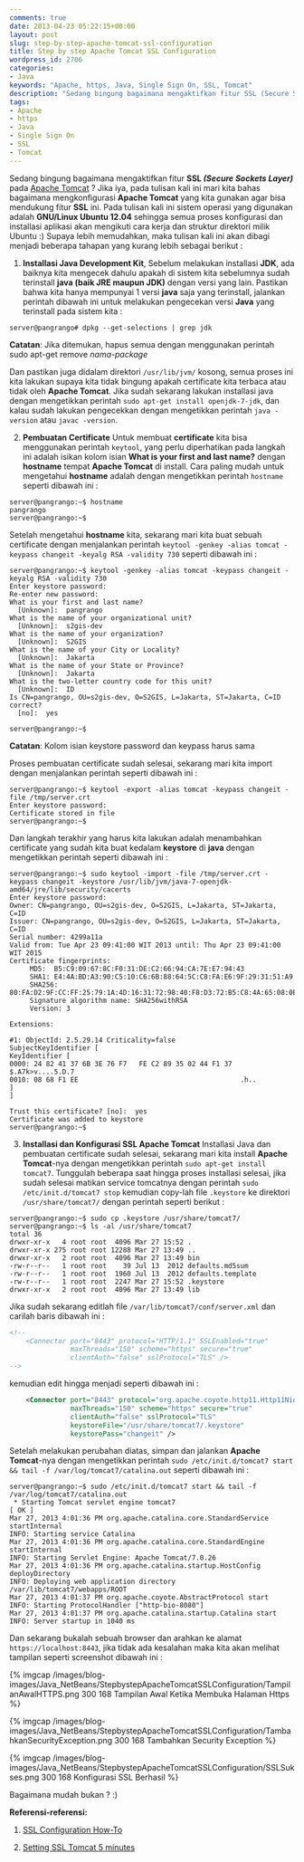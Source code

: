 ```yaml
---
comments: true
date: 2013-04-23 05:22:15+00:00
layout: post
slug: step-by-step-apache-tomcat-ssl-configuration
title: Step by step Apache Tomcat SSL Configuration
wordpress_id: 2706
categories:
- Java
keywords: "Apache, https, Java, Single Sign On, SSL, Tomcat"
description: "Sedang bingung bagaimana mengaktifkan fitur SSL (Secure Sockets Layer) pada Apache Tomcat? Jika iya, pada tulisan kali ini mari kita bahas bagaimana mengkonfigurasi Apache Tomcat"
tags:
- Apache
- https
- Java
- Single Sign On
- SSL
- Tomcat
---
```


Sedang bingung bagaimana mengaktifkan fitur **SSL _(Secure Sockets Layer)_** pada [Apache Tomcat](http://tomcat.apache.org/) ? Jika iya, pada tulisan kali ini mari kita bahas bagaimana mengkonfigurasi **Apache Tomcat** yang kita gunakan agar bisa mendukung fitur **SSL** ini. Pada tulisan kali ini sistem operasi yang digunakan adalah **GNU/Linux Ubuntu 12.04** sehingga semua proses konfigurasi dan installasi aplikasi akan mengikuti cara kerja dan struktur direktori milik Ubuntu :) Supaya lebih memudahkan, maka tulisan kali ini akan dibagi menjadi beberapa tahapan yang kurang lebih sebagai berikut :




  1. **Installasi Java Development Kit**,
Sebelum melakukan installasi **JDK**, ada baiknya kita mengecek dahulu apakah di sistem kita sebelumnya sudah terinstall **java (baik JRE maupun JDK)** dengan versi yang lain. Pastikan bahwa kita hanya mempunyai 1 versi **java** saja yang terinstall, jalankan perintah dibawah ini untuk melakukan pengecekan versi **Java** yang terinstall pada sistem kita :
```
server@pangrango# dpkg --get-selections | grep jdk
```
**Catatan**: Jika ditemukan, hapus semua dengan menggunakan perintah sudo apt-get remove _nama-package_

Dan pastikan juga didalam direktori `/usr/lib/jvm/` kosong, semua proses ini kita lakukan supaya kita tidak bingung apakah certificate kita terbaca atau tidak oleh **Apache Tomcat**. Jika sudah sekarang lakukan installasi java dengan mengetikkan perintah `sudo apt-get install openjdk-7-jdk`, dan kalau sudah lakukan pengecekkan dengan mengetikkan perintah `java -version` atau `javac -version`. 
<!-- more -->



  2. **Pembuatan Certificate**
Untuk membuat **certificate** kita bisa menggunakan perintah `keytool`, yang perlu diperhatikan pada langkah ini adalah isikan kolom isian **What is your first and last name?** dengan **hostname** tempat **Apache Tomcat** di install. Cara paling mudah untuk mengetahui **hostname** adalah dengan mengetikkan perintah `hostname` seperti dibawah ini :
```
server@pangrango:~$ hostname
pangrango
server@pangrango:~$ 
```

Setelah mengetahui **hostname** kita, sekarang mari kita buat sebuah certificate dengan menjalankan perintah `keytool -genkey -alias tomcat -keypass changeit -keyalg RSA -validity 730` seperti dibawah ini :
```
server@pangrango:~$ keytool -genkey -alias tomcat -keypass changeit -keyalg RSA -validity 730
Enter keystore password:  
Re-enter new password: 
What is your first and last name?
  [Unknown]:  pangrango
What is the name of your organizational unit?
  [Unknown]:  s2gis-dev
What is the name of your organization?
  [Unknown]:  S2GIS
What is the name of your City or Locality?
  [Unknown]:  Jakarta
What is the name of your State or Province?
  [Unknown]:  Jakarta
What is the two-letter country code for this unit?
  [Unknown]:  ID
Is CN=pangrango, OU=s2gis-dev, O=S2GIS, L=Jakarta, ST=Jakarta, C=ID correct?
  [no]:  yes
  
server@pangrango:~$ 
```
**Catatan**: Kolom isian keystore password dan keypass harus sama

Proses pembuatan certificate sudah selesai, sekarang mari kita import dengan menjalankan perintah seperti dibawah ini :
```
server@pangrango:~$ keytool -export -alias tomcat -keypass changeit -file /tmp/server.crt
Enter keystore password:  
Certificate stored in file 
server@pangrango:~$ 
```

Dan langkah terakhir yang harus kita lakukan adalah menambahkan certificate yang sudah kita buat kedalam **keystore** di **java** dengan mengetikkan perintah seperti dibawah ini :
```
server@pangrango:~$ sudo keytool -import -file /tmp/server.crt -keypass changeit -keystore /usr/lib/jvm/java-7-openjdk-amd64/jre/lib/security/cacerts 
Enter keystore password:  
Owner: CN=pangrango, OU=s2gis-dev, O=S2GIS, L=Jakarta, ST=Jakarta, C=ID
Issuer: CN=pangrango, OU=s2gis-dev, O=S2GIS, L=Jakarta, ST=Jakarta, C=ID
Serial number: 4299a11a
Valid from: Tue Apr 23 09:41:00 WIT 2013 until: Thu Apr 23 09:41:00 WIT 2015
Certificate fingerprints:
	 MD5:  B5:C9:09:67:8C:F0:31:DE:C2:66:94:CA:7E:E7:94:43
	 SHA1: E4:4A:BD:A3:90:C5:10:C6:6B:88:64:5C:C8:FA:E6:9F:29:31:51:A9
	 SHA256: 80:FA:D2:9F:CC:FF:25:79:1A:4D:16:31:72:98:40:F8:D3:72:B5:C8:4A:65:08:0E:52:CE:36:3B:C5:DF:4C:F6
	 Signature algorithm name: SHA256withRSA
	 Version: 3

Extensions: 

#1: ObjectId: 2.5.29.14 Criticality=false
SubjectKeyIdentifier [
KeyIdentifier [
0000: 24 82 41 37 6B 3E 76 F7   FE C2 89 35 02 44 F1 37  $.A7k>v....5.D.7
0010: 08 68 F1 EE                                        .h..
]
]

Trust this certificate? [no]:  yes
Certificate was added to keystore
server@pangrango:~$ 
```



  3. **Installasi dan Konfigurasi SSL Apache Tomcat**
Installasi Java dan pembuatan certificate sudah selesai, sekarang mari kita install **Apache Tomcat**-nya dengan mengetikkan perintah `sudo apt-get install tomcat7`. Tunggulah beberapa saat hingga proses installasi selesai, jika sudah selesai matikan service tomcatnya dengan perintah `sudo /etc/init.d/tomcat7 stop` kemudian copy-lah file `.keystore` ke direktori `/usr/share/tomcat7/` dengan perintah seperti berikut :

```
server@pangrango:~$ sudo cp .keystore /usr/share/tomcat7/
server@pangrango:~$ ls -al /usr/share/tomcat7
total 36
drwxr-xr-x   4 root root  4096 Mar 27 15:52 .
drwxr-xr-x 275 root root 12288 Mar 27 13:49 ..
drwxr-xr-x   2 root root  4096 Mar 27 13:49 bin
-rw-r--r--   1 root root    39 Jul 13  2012 defaults.md5sum
-rw-r--r--   1 root root  1960 Jul 13  2012 defaults.template
-rw-r--r--   1 root root  2247 Mar 27 15:52 .keystore
drwxr-xr-x   2 root root  4096 Mar 27 13:49 lib 
```

Jika sudah sekarang editlah file `/var/lib/tomcat7/conf/server.xml` dan carilah baris dibawah ini :

```xml
<!-- 
    <Connector port="8443" protocol="HTTP/1.1" SSLEnabled="true"
               maxThreads="150" scheme="https" secure="true"
               clientAuth="false" sslProtocol="TLS" />
-->
```

kemudian edit hingga menjadi seperti dibawah ini :

```xml
    <Connector port="8443" protocol="org.apache.coyote.http11.Http11NioProtocol" SSLEnabled="true"
               maxThreads="150" scheme="https" secure="true"
               clientAuth="false" sslProtocol="TLS" 
               keystoreFile="/usr/share/tomcat7/.keystore"
               keystorePass="changeit" />
```


Setelah melakukan perubahan diatas, simpan dan jalankan **Apache Tomcat**-nya dengan mengetikkan perintah `sudo /etc/init.d/tomcat7 start && tail -f /var/log/tomcat7/catalina.out` seperti dibawah ini :

```
server@pangrango:~$ sudo /etc/init.d/tomcat7 start && tail -f /var/log/tomcat7/catalina.out 
 * Starting Tomcat servlet engine tomcat7                                                                                                                        [ OK ] 
Mar 27, 2013 4:01:36 PM org.apache.catalina.core.StandardService startInternal
INFO: Starting service Catalina
Mar 27, 2013 4:01:36 PM org.apache.catalina.core.StandardEngine startInternal
INFO: Starting Servlet Engine: Apache Tomcat/7.0.26
Mar 27, 2013 4:01:36 PM org.apache.catalina.startup.HostConfig deployDirectory
INFO: Deploying web application directory /var/lib/tomcat7/webapps/ROOT
Mar 27, 2013 4:01:37 PM org.apache.coyote.AbstractProtocol start
INFO: Starting ProtocolHandler ["http-bio-8080"]
Mar 27, 2013 4:01:37 PM org.apache.catalina.startup.Catalina start
INFO: Server startup in 1040 ms
```

Dan sekarang bukalah sebuah browser dan arahkan ke alamat `https://localhost:8443`, jika tidak ada kesalahan maka kita akan melihat tampilan seperti screenshot dibawah ini :

{% imgcap /images/blog-images/Java_NetBeans/StepbystepApacheTomcatSSLConfiguration/TampilanAwalHTTPS.png 300 168 Tampilan Awal Ketika Membuka Halaman Https %}

{% imgcap /images/blog-images/Java_NetBeans/StepbystepApacheTomcatSSLConfiguration/TambahkanSecurityException.png 300 168 Tambahkan Security Exception %}

{% imgcap /images/blog-images/Java_NetBeans/StepbystepApacheTomcatSSLConfiguration/SSLSukses.png 300 168 Konfigurasi SSL Berhasil %}

Bagaimana mudah bukan ? :)

**Referensi-referensi:**




  1. [SSL Configuration How-To](http://tomcat.apache.org/tomcat-6.0-doc/ssl-howto.html)


  2. [Setting SSL Tomcat 5 minutes](http://java.dzone.com/articles/setting-ssl-tomcat-5-minutes)



